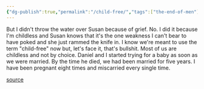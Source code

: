 ```yaml
---
{"dg-publish":true,"permalink":"/child-free/","tags":["the-end-of-men"],"created":"","updated":""}
---
```


But I didn't throw the water over Susan because of grief. No. I did it because I'm childless and Susan knows that it's the one weakness I can't bear to have poked and she just rammed the knife in. I know we're meant to use the term "child-free" now but, let's face it, that's bullshit. Most of us are childless and not by choice. Daniel and I started trying for a baby as soon as we were married. By the time he died, we had been married for five years. I have been pregnant eight times and miscarried every single time. 

[source](https://www.goodreads.com/book/show/53717123-the-end-of-men)